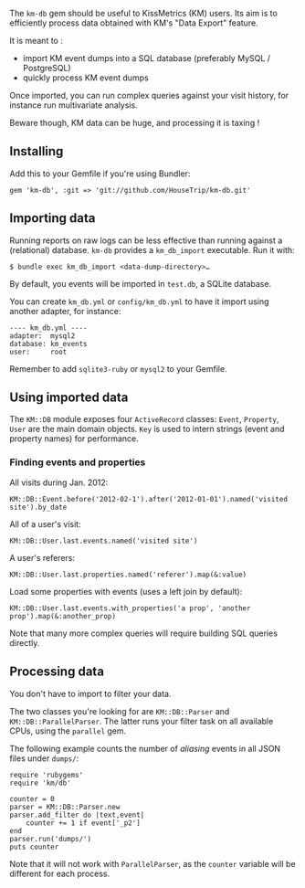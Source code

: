 The `km-db` gem should be useful to KissMetrics (KM) users.
Its aim is to efficiently process data obtained with KM's "Data Export" feature.

It is meant to :

* import KM event dumps into a SQL database (preferably MySQL / PostgreSQL)
* quickly process KM event dumps

Once imported, you can run complex queries against your visit history, for instance run multivariate analysis.

Beware though, KM data can be huge, and processing it is taxing !


Installing
----------

Add this to your Gemfile if you're using Bundler:

    gem 'km-db', :git => 'git://github.com/HouseTrip/km-db.git'


Importing data
--------------

Running reports on raw logs can be less effective than running against a (relational) database.
`km-db` provides a `km_db_import` executable. Run it with:

    $ bundle exec km_db_import <data-dump-directory>…

By default, you events will be imported in `test.db`, a SQLite database.

You can create `km_db.yml` or `config/km_db.yml` to have it import using another adapter, for instance:

    ---- km_db.yml ----
    adapter:  mysql2
    database: km_events
    user:     root

Remember to add `sqlite3-ruby` or `mysql2` to your Gemfile.


Using imported data
-------------------

The `KM::DB` module exposes four `ActiveRecord` classes:
`Event`, `Property`, `User` are the main domain objects.
`Key` is used to intern strings (event and property names) for performance.

### Finding events and properties

All visits during Jan. 2012:

    KM::DB::Event.before('2012-02-1').after('2012-01-01').named('visited site').by_date

All of a user's visit:

    KM::DB::User.last.events.named('visited site')

A user's referers:
    
    KM::DB::User.last.properties.named('referer').map(&:value)

Load some properties with events (uses a left join by default):

    KM::DB::User.last.events.with_properties('a prop', 'another prop').map(&:another_prop)

Note that many more complex queries will require building SQL queries directly.


Processing data
---------------

You don't have to import to filter your data.

The two classes you're looking for are `KM::DB::Parser` and `KM::DB::ParallelParser`.
The latter runs your filter task on all available CPUs, using the `parallel` gem.

The following example counts the number of *aliasing* events in all JSON files under `dumps/`:

    require 'rubygems'
    require 'km/db'

    counter = 0
    parser = KM::DB::Parser.new
    parser.add_filter do |text,event|
        counter += 1 if event['_p2']
    end
    parser.run('dumps/')
    puts counter

Note that it will not work with `ParallelParser`, as the `counter` variable will be different for each process.
